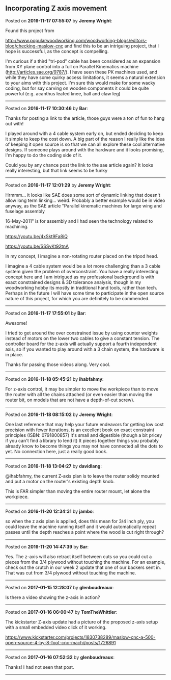 ## Incorporating Z axis movement
Posted on **2016-11-17 07:55:07** by **Jeremy Wright**:

Found this project from 

http://www.popularwoodworking.com/woodworking-blogs/editors-blog/checking-maslow-cnc and find this to be an intriguing project, that I hope is successful, as the concept is compelling.



I'm curious if a third "tri-pod" cable has been considered as an expansion from XY plane control into a full on Parallel Kinematics machine (http://articles.sae.org/9787/). I have seen these PK machines used, and while they have some quirky access limitations, it seems a natural extension to your aims with this project. I'm sure this would make for some wacky coding, but for say carving on wooden components it could be quite powerful (e.g. acanthus leafed knee, ball and claw leg)

---

Posted on **2016-11-17 10:30:46** by **Bar**:

Thanks for posting a link to the article, those guys were a ton of fun to hang out with!



I played around with a 4 cable system early on, but ended deciding to keep it simple to keep the cost down. A big part of the reason I really like the idea of keeping it open source is so that we can all explore these cool alternative designs. If someone plays around with the hardware and it looks promising, I'm happy to do the coding side of it.



Could you by any chance post the link to the sae article again? It looks really interesting, but that link seems to be funky

---

Posted on **2016-11-17 12:01:29** by **Jeremy Wright**:

Hrmmm... it looks like SAE does some sort of dynamic linking that doesn't allow long term linking... weird. Probably a better example would be in video anyway, as the SAE article "Parallel kinematic machines for large wing and fuselage assembly

16-May-2011" is for assembly and I had seen the technology related to machining.

https://youtu.be/4xSkt9Fa8iQ

https://youtu.be/SSSvKt92tnA

In my concept, I imagine a non-rotating router placed on the tripod head.



I imagine a 4 cable system would be a lot more challenging than a 3 cable system given the problem of overconstraint. You have a really interesting concept here and I am intrigued as my professional background is with exact constrained designs & 3D tolerance analysis, though in my woodworking hobby its mostly in traditional hand tools, rather than tech. Perhaps in the future I will have some time to participate in the open source nature of this project, for which you are definitely to be commended.

---

Posted on **2016-11-17 17:55:01** by **Bar**:

Awesome!



I tried to get around the over constrained issue by using counter weights instead of motors on the lower two cables to give a constant tension. The controller board for the z-axis will actually support a fourth independent axis, so if you wanted to play around with a 3 chain system, the hardware is in place.



Thanks for passing those videos along. Very cool.

---

Posted on **2016-11-18 05:45:21** by **ihabfahmy**:

For z-axis control, it may be simpler to move the workpiece than to move the router with all the chains attached (or even easier than moving the router bit, on models that are not have a depth-of-cut screw).

---

Posted on **2016-11-18 08:15:02** by **Jeremy Wright**:

One last reference that may help your future endeavors for getting low cost precision with fewer iterations, is an excellent book on exact constraint principles (ISBN: 0791800857) it's small and digestible (though a bit pricey if you can't find a library to lend it) It pieces together things you probably already know to become things you may not have connected all the dots to yet. No connection here, just a really good book.

---

Posted on **2016-11-18 13:04:27** by **davidlang**:

@ihabfahmy, the current Z-axis plan is to leave the router solidy mounted and put a motor on the router's existing depth knob.



This is FAR simpler than moving the entire router mount, let alone the workpiece.

---

Posted on **2016-11-20 12:34:31** by **jambo**:

so when the z axis plan is applied, does this mean for 3/4 inch ply, you could leave the machine running itself and it would automatically repeat passes until the depth reaches a point where the wood is cut right through?

---

Posted on **2016-11-20 14:47:39** by **Bar**:

Yes. The z-axis will also retract itself between cuts so you could cut a pieces from the 3/4 plywood without touching the machine. For an example, check out the crutch in our week 2 update that one of our backers sent in. That was cut from 3/4 plywood without touching the machine.

---

Posted on **2017-01-15 12:28:07** by **glenboudreaux**:

Is there a video showing the z-axis in action?

---

Posted on **2017-01-16 06:00:47** by **TomTheWhittler**:

The kickstarter Z-axis update had a picture of the proposed z-axis setup with a small embedded video click of it working.



https://www.kickstarter.com/projects/1830738289/maslow-cnc-a-500-open-source-4-by-8-foot-cnc-machi/posts/1726891

---

Posted on **2017-01-16 07:52:32** by **glenboudreaux**:

Thanks! I had not seen that post.

---

